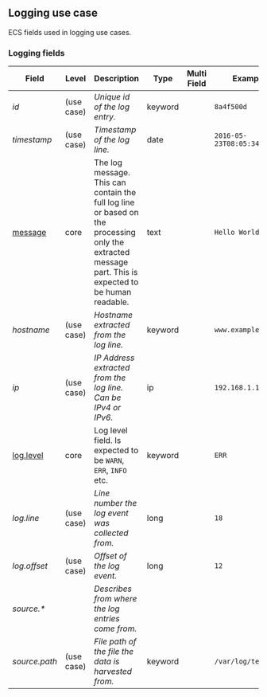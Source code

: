 ## Logging use case

ECS fields used in logging use cases.

### <a name="logging"></a> Logging fields


| Field  | Level  | Description  | Type  | Multi Field  | Example  |
|---|---|---|---|---|---|
| <a name="id"></a>*id* | (use case) | *Unique id of the log entry.* | keyword |  | `8a4f500d` |
| <a name="timestamp"></a>*timestamp* | (use case) | *Timestamp of the log line.* | date |  | `2016-05-23T08:05:34.853Z` |
| [message](https://github.com/elastic/ecs#message)  | core | The log message.<br/>This can contain the full log line or based on the processing only the extracted message part. This is expected to be human readable. | text |  | `Hello World` |
| <a name="hostname"></a>*hostname* | (use case) | *Hostname extracted from the log line.* | keyword |  | `www.example.com` |
| <a name="ip"></a>*ip* | (use case) | *IP Address extracted from the log line. Can be IPv4 or IPv6.* | ip |  | `192.168.1.12` |
| [log.level](https://github.com/elastic/ecs#log.level)  | core | Log level field. Is expected to be `WARN`, `ERR`, `INFO` etc. | keyword |  | `ERR` |
| <a name="log.line"></a>*log.line* | (use case) | *Line number the log event was collected from.* | long |  | `18` |
| <a name="log.offset"></a>*log.offset* | (use case) | *Offset of the log event.* | long |  | `12` |
| <a name="source.&ast;"></a>*source.&ast;* |  | *Describes from where the log entries come from.<br/>* |  |  |  |
| <a name="source.path"></a>*source.path* | (use case) | *File path of the file the data is harvested from.* | keyword |  | `/var/log/test.log` |



